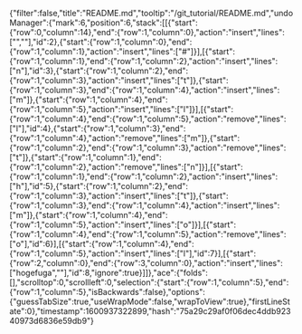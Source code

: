 {"filter":false,"title":"README.md","tooltip":"/git_tutorial/README.md","undoManager":{"mark":6,"position":6,"stack":[[{"start":{"row":0,"column":14},"end":{"row":1,"column":0},"action":"insert","lines":["",""],"id":2},{"start":{"row":1,"column":0},"end":{"row":1,"column":1},"action":"insert","lines":["#"]}],[{"start":{"row":1,"column":1},"end":{"row":1,"column":2},"action":"insert","lines":["n"],"id":3},{"start":{"row":1,"column":2},"end":{"row":1,"column":3},"action":"insert","lines":["t"]},{"start":{"row":1,"column":3},"end":{"row":1,"column":4},"action":"insert","lines":["m"]},{"start":{"row":1,"column":4},"end":{"row":1,"column":5},"action":"insert","lines":["l"]}],[{"start":{"row":1,"column":4},"end":{"row":1,"column":5},"action":"remove","lines":["l"],"id":4},{"start":{"row":1,"column":3},"end":{"row":1,"column":4},"action":"remove","lines":["m"]},{"start":{"row":1,"column":2},"end":{"row":1,"column":3},"action":"remove","lines":["t"]},{"start":{"row":1,"column":1},"end":{"row":1,"column":2},"action":"remove","lines":["n"]}],[{"start":{"row":1,"column":1},"end":{"row":1,"column":2},"action":"insert","lines":["h"],"id":5},{"start":{"row":1,"column":2},"end":{"row":1,"column":3},"action":"insert","lines":["t"]},{"start":{"row":1,"column":3},"end":{"row":1,"column":4},"action":"insert","lines":["m"]},{"start":{"row":1,"column":4},"end":{"row":1,"column":5},"action":"insert","lines":["o"]}],[{"start":{"row":1,"column":4},"end":{"row":1,"column":5},"action":"remove","lines":["o"],"id":6}],[{"start":{"row":1,"column":4},"end":{"row":1,"column":5},"action":"insert","lines":["l"],"id":7}],[{"start":{"row":2,"column":0},"end":{"row":3,"column":0},"action":"insert","lines":["hogefuga",""],"id":8,"ignore":true}]]},"ace":{"folds":[],"scrolltop":0,"scrollleft":0,"selection":{"start":{"row":1,"column":5},"end":{"row":1,"column":5},"isBackwards":false},"options":{"guessTabSize":true,"useWrapMode":false,"wrapToView":true},"firstLineState":0},"timestamp":1600937322899,"hash":"75a29c29af0f06dec4ddb92340973d6836e59db9"}